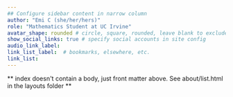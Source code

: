 ```yaml
---
## Configure sidebar content in narrow column
author: "Emi C (she/her/hers)"
role: "Mathematics Student at UC Irvine"
avatar_shape: rounded # circle, square, rounded, leave blank to exclude
show_social_links: true # specify social accounts in site config
audio_link_label: 
link_list_label:  # bookmarks, elsewhere, etc.
link_list:
---
```


** index doesn't contain a body, just front matter above.
See about/list.html in the layouts folder **